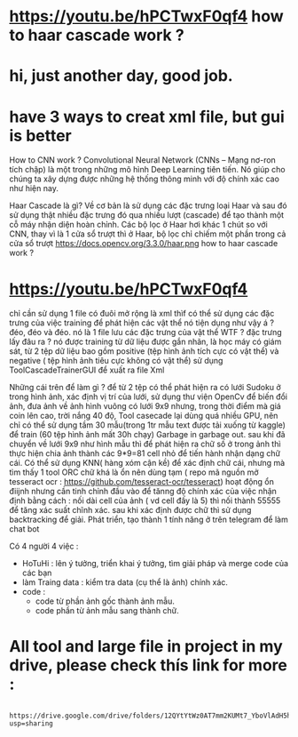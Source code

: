 # https://youtu.be/hPCTwxF0qf4 how to haar cascade work ?
# hi, just another day, good job.
# have 3 ways to creat xml file, but gui is better
How to CNN work ?
Convolutional Neural Network (CNNs – Mạng nơ-ron tích chập)
là một trong những mô hình Deep Learning tiên tiến.
Nó giúp cho chúng ta xây dựng được những hệ thống thông minh
với độ chính xác cao như hiện nay.


Haar Cascade là gì?
Về cơ bản là sử dụng các đặc trưng loại Haar
và sau đó sử dụng thật nhiều đặc trưng đó qua nhiều lượt (cascade)
để tạo thành một cỗ máy nhận diện hoàn chỉnh.
Các bộ lọc ở Haar hơi khác 1 chút so với CNN, thay vì là 1 cửa sổ trượt thì ở Haar,
bộ lọc chỉ chiếm một phần trong cả cửa sổ trượt
https://docs.opencv.org/3.3.0/haar.png
how to haar cascade work ?
# https://youtu.be/hPCTwxF0qf4
chỉ cần sử dụng 1 file có đuôi mở rộng là xml thìf có thể sử dụng các đặc trưng của
việc training để phát hiện các vật thể
nó tiện dụng như vậy á ? đéo, đéo và đéo.
nó là 1 file lưu các đặc trưng của vật thể
WTF ? đặc trưng lấy đâu ra ? nó được training từ dữ liệu được gắn nhãn,
là học máy có giám sát, từ 2 tệp dữ liệu bao gồm
positive (tệp hình ảnh tích cực có vật thể)
và negative ( tệp hình ảnh tiêu cực không có vật thể)
sử dụng ToolCascadeTrainerGUI để xuất ra file Xml

Những cái trên để làm gì ?
để từ 2 tệp có thể phát hiện ra có lưới Sudoku ở trong hình ảnh,
xác định vị trí của lưới,
sử dụng thư viện OpenCv để biến đổi ảnh, đưa ảnh về ảnh hình vuông có lưới 9x9 
nhưng, trong thời điểm mà giá coin lên cao, trời nắng 40 độ, 
Tool casecade lại dùng quá nhiều GPU, nên chỉ có thể sử dụng 
tầm 30 mẫu(trong 1tr mẫu text được tải xuống từ kaggle) để train
(60 tệp hình ảnh mất 30h chạy)
Garbage in garbage out.
sau khi đã chuyển về lưới 9x9 như hình mẫu
thì để phát hiện ra chữ số ở trong ảnh thì thực hiện chia ảnh thành các 9*9=81 cell nhỏ để tiến hành 
nhận dạng chữ cái.
Có thể sử dụng KNN( hàng xóm cận kề) để xác định chữ cái, 
nhưng mà tìm thấy 1 tool ORC chữ khá là ổn nên dùng tạm ( repo mã nguồn mở tesseract ocr : https://github.com/tesseract-ocr/tesseract)
hoạt động ổn điijnh nhưng cần tinh chỉnh đầu vào để tănng độ chính xác của việc nhận định bằng cách :
nối dài cell của ảnh ( vd cell đấy là 5) thì nối thành 55555 để tăng xác suất chĩnh xác.
sau khi xác định được chữ thì sử dụng backtracking để giải.
Phát triển, tạo thành 1 tính năng ở trên telegram để làm chat bot


Có 4 người 4 việc :
- HoTuHi : lên ý tưởng, triển khai ý tưởng, tìm giải pháp và merge code của các bạn
- làm Traing data : kiểm tra data (cụ thể là ảnh) chính xác.
- code :
    - code từ phần ảnh gốc thành ảnh mẫu.
    - code phần từ ảnh mẫu sang thành chữ.
  


# All tool and large file in project in my drive, please check thís link for more :
      https://drive.google.com/drive/folders/12QYtYtWz0AT7mm2KUMt7_YboVlAdH5hP?usp=sharing